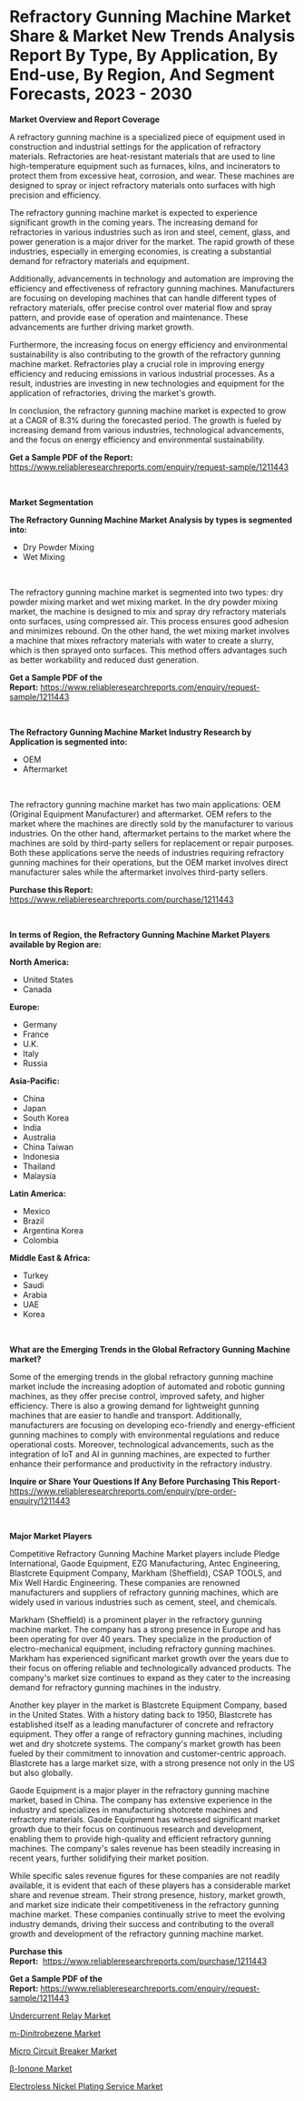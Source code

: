 <p><h1>Refractory Gunning Machine Market Share & Market New Trends Analysis Report By Type, By Application, By End-use, By Region, And Segment Forecasts, 2023 - 2030</h1></p><p><strong>Market Overview and Report Coverage</strong></p>
<p><p>A refractory gunning machine is a specialized piece of equipment used in construction and industrial settings for the application of refractory materials. Refractories are heat-resistant materials that are used to line high-temperature equipment such as furnaces, kilns, and incinerators to protect them from excessive heat, corrosion, and wear. These machines are designed to spray or inject refractory materials onto surfaces with high precision and efficiency.</p><p>The refractory gunning machine market is expected to experience significant growth in the coming years. The increasing demand for refractories in various industries such as iron and steel, cement, glass, and power generation is a major driver for the market. The rapid growth of these industries, especially in emerging economies, is creating a substantial demand for refractory materials and equipment.</p><p>Additionally, advancements in technology and automation are improving the efficiency and effectiveness of refractory gunning machines. Manufacturers are focusing on developing machines that can handle different types of refractory materials, offer precise control over material flow and spray pattern, and provide ease of operation and maintenance. These advancements are further driving market growth.</p><p>Furthermore, the increasing focus on energy efficiency and environmental sustainability is also contributing to the growth of the refractory gunning machine market. Refractories play a crucial role in improving energy efficiency and reducing emissions in various industrial processes. As a result, industries are investing in new technologies and equipment for the application of refractories, driving the market's growth.</p><p>In conclusion, the refractory gunning machine market is expected to grow at a CAGR of 8.3% during the forecasted period. The growth is fueled by increasing demand from various industries, technological advancements, and the focus on energy efficiency and environmental sustainability.</p></p>
<p><strong>Get a Sample PDF of the Report:</strong> <a href="https://www.reliableresearchreports.com/enquiry/request-sample/1211443">https://www.reliableresearchreports.com/enquiry/request-sample/1211443</a></p>
<p>&nbsp;</p>
<p><strong>Market Segmentation</strong></p>
<p><strong>The Refractory Gunning Machine Market Analysis by types is segmented into:</strong></p>
<p><ul><li>Dry Powder Mixing</li><li>Wet Mixing</li></ul></p>
<p>&nbsp;</p>
<p><p>The refractory gunning machine market is segmented into two types: dry powder mixing market and wet mixing market. In the dry powder mixing market, the machine is designed to mix and spray dry refractory materials onto surfaces, using compressed air. This process ensures good adhesion and minimizes rebound. On the other hand, the wet mixing market involves a machine that mixes refractory materials with water to create a slurry, which is then sprayed onto surfaces. This method offers advantages such as better workability and reduced dust generation.</p></p>
<p><strong>Get a Sample PDF of the Report:</strong>&nbsp;<a href="https://www.reliableresearchreports.com/enquiry/request-sample/1211443">https://www.reliableresearchreports.com/enquiry/request-sample/1211443</a></p>
<p>&nbsp;</p>
<p><strong>The Refractory Gunning Machine Market Industry Research by Application is segmented into:</strong></p>
<p><ul><li>OEM</li><li>Aftermarket</li></ul></p>
<p>&nbsp;</p>
<p><p>The refractory gunning machine market has two main applications: OEM (Original Equipment Manufacturer) and aftermarket. OEM refers to the market where the machines are directly sold by the manufacturer to various industries. On the other hand, aftermarket pertains to the market where the machines are sold by third-party sellers for replacement or repair purposes. Both these applications serve the needs of industries requiring refractory gunning machines for their operations, but the OEM market involves direct manufacturer sales while the aftermarket involves third-party sellers.</p></p>
<p><strong>Purchase this Report:</strong>&nbsp; <a href="https://www.reliableresearchreports.com/purchase/1211443">https://www.reliableresearchreports.com/purchase/1211443</a></p>
<p>&nbsp;</p>
<p><strong>In terms of Region, the Refractory Gunning Machine Market Players available by Region are:</strong></p>
<p>
    <p> <strong> North America: </strong>
        <ul>
            <li>United States</li>
            <li>Canada</li>
        </ul>
        </p> 
    <p> <strong> Europe: </strong>
        <ul>
            <li>Germany</li>
            <li>France</li>
            <li>U.K.</li>
            <li>Italy</li>
            <li>Russia</li>
        </ul>
        </p> 
    <p> <strong> Asia-Pacific: </strong>
        <ul>
            <li>China</li>
            <li>Japan</li>
            <li>South Korea</li>
            <li>India</li>
            <li>Australia</li>
            <li>China Taiwan</li>
            <li>Indonesia</li>
            <li>Thailand</li>
            <li>Malaysia</li>
        </ul>
        </p> 
    <p> <strong> Latin America: </strong>
        <ul>
            <li>Mexico</li>
            <li>Brazil</li>
            <li>Argentina Korea</li>
            <li>Colombia</li>
        </ul>
        </p> 
    <p> <strong> Middle East & Africa: </strong>
        <ul>
            <li>Turkey</li>
            <li>Saudi</li>
            <li>Arabia</li>
            <li>UAE</li>
            <li>Korea</li>
        </ul>
    </p>
    </p>
<p>&nbsp;</p>
<p><strong>What are the Emerging Trends in the Global Refractory Gunning Machine market?</strong></p>
<p><p>Some of the emerging trends in the global refractory gunning machine market include the increasing adoption of automated and robotic gunning machines, as they offer precise control, improved safety, and higher efficiency. There is also a growing demand for lightweight gunning machines that are easier to handle and transport. Additionally, manufacturers are focusing on developing eco-friendly and energy-efficient gunning machines to comply with environmental regulations and reduce operational costs. Moreover, technological advancements, such as the integration of IoT and AI in gunning machines, are expected to further enhance their performance and productivity in the refractory industry.</p></p>
<p><strong>Inquire or Share Your Questions If Any Before Purchasing This Report</strong>- <a href="https://www.reliableresearchreports.com/enquiry/pre-order-enquiry/1211443">https://www.reliableresearchreports.com/enquiry/pre-order-enquiry/1211443</a></p>
<p>&nbsp;</p>
<p><strong>Major Market Players</strong></p>
<p><p>Competitive Refractory Gunning Machine Market players include Pledge International, Gaode Equipment, EZG Manufacturing, Antec Engineering, Blastcrete Equipment Company, Markham (Sheffield), CSAP TOOLS, and Mix Well Hardic Engineering. These companies are renowned manufacturers and suppliers of refractory gunning machines, which are widely used in various industries such as cement, steel, and chemicals.</p><p>Markham (Sheffield) is a prominent player in the refractory gunning machine market. The company has a strong presence in Europe and has been operating for over 40 years. They specialize in the production of electro-mechanical equipment, including refractory gunning machines. Markham has experienced significant market growth over the years due to their focus on offering reliable and technologically advanced products. The company's market size continues to expand as they cater to the increasing demand for refractory gunning machines in the industry.</p><p>Another key player in the market is Blastcrete Equipment Company, based in the United States. With a history dating back to 1950, Blastcrete has established itself as a leading manufacturer of concrete and refractory equipment. They offer a range of refractory gunning machines, including wet and dry shotcrete systems. The company's market growth has been fueled by their commitment to innovation and customer-centric approach. Blastcrete has a large market size, with a strong presence not only in the US but also globally.</p><p>Gaode Equipment is a major player in the refractory gunning machine market, based in China. The company has extensive experience in the industry and specializes in manufacturing shotcrete machines and refractory materials. Gaode Equipment has witnessed significant market growth due to their focus on continuous research and development, enabling them to provide high-quality and efficient refractory gunning machines. The company's sales revenue has been steadily increasing in recent years, further solidifying their market position.</p><p>While specific sales revenue figures for these companies are not readily available, it is evident that each of these players has a considerable market share and revenue stream. Their strong presence, history, market growth, and market size indicate their competitiveness in the refractory gunning machine market. These companies continually strive to meet the evolving industry demands, driving their success and contributing to the overall growth and development of the refractory gunning machine market.</p></p>
<p><strong>Purchase this Report:</strong>&nbsp;&nbsp;<a href="https://www.reliableresearchreports.com/purchase/1211443">https://www.reliableresearchreports.com/purchase/1211443</a></p>
<p></p>
<p><strong>Get a Sample PDF of the Report:</strong>&nbsp;<a href="https://www.reliableresearchreports.com/enquiry/request-sample/1211443">https://www.reliableresearchreports.com/enquiry/request-sample/1211443</a></p>
<p><p><a href="https://medium.com/@beaublock2023/undercurrent-relay-market-size-growth-forecast-2023-2030-5cd37b7dce8e">Undercurrent Relay Market</a></p><p><a href="https://www.linkedin.com/pulse/m-dinitrobezene-market-size-2023-2030-global-industrial/">m-Dinitrobezene Market</a></p><p><a href="https://medium.com/@ulicesweber/micro-circuit-breaker-market-size-growth-forecast-2023-2030-77599684d660">Micro Circuit Breaker Market</a></p><p><a href="https://www.linkedin.com/pulse/beta-ionone-market-research-report-provides/">β-Ionone Market</a></p><p><a href="https://github.com/marloy8/Market-Research-Report-List-1/blob/main/electroless-nickel-plating-service-market.md">Electroless Nickel Plating Service Market</a></p></p>